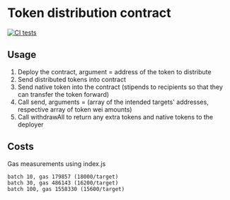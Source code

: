 # Token distribution contract

[![CI tests](https://github.com/streamr-dev/brubeck-rewards/actions/workflows/ci.yaml/badge.svg)](https://github.com/streamr-dev/brubeck-rewards/actions/workflows/ci.yaml)

## Usage

1. Deploy the contract, argument = address of the token to distribute
1. Send distributed tokens into contract
1. Send native token into the contract (stipends to recipients so that they can transfer the token forward)
1. Call send, arguments = (array of the intended targets' addresses, respective array of token wei amounts)
1. Call withdrawAll to return any extra tokens and native tokens to the deployer

## Costs

Gas measurements using index.js
```
batch 10, gas 179857 (18000/target)
batch 30, gas 486143 (16200/target)
batch 100, gas 1558330 (15600/target)
```
